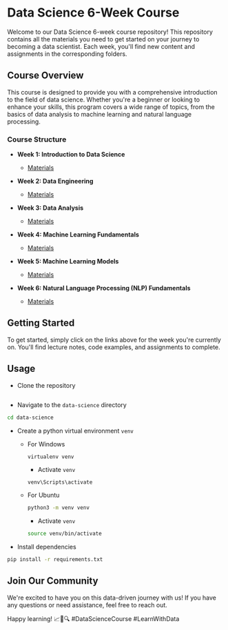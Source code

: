 # Data Science 6-Week Course

Welcome to our Data Science 6-week course repository! This repository contains all the materials you need to get started on your journey to becoming a data scientist. Each week, you'll find new content and assignments in the corresponding folders.

## Course Overview

This course is designed to provide you with a comprehensive introduction to the field of data science. Whether you're a beginner or looking to enhance your skills, this program covers a wide range of topics, from the basics of data analysis to machine learning and natural language processing.

### Course Structure

- **Week 1: Introduction to Data Science**

  - [Materials](week1/)

- **Week 2: Data Engineering**

  - [Materials](week2/)

- **Week 3: Data Analysis**

  - [Materials](week3/)

- **Week 4: Machine Learning Fundamentals**

  - [Materials](week4/)

- **Week 5: Machine Learning Models**

  - [Materials](week5/)

- **Week 6: Natural Language Processing (NLP) Fundamentals**

  - [Materials](week6/)

## Getting Started

To get started, simply click on the links above for the week you're currently on. You'll find lecture notes, code examples, and assignments to complete.

## Usage

- Clone the repository

```bash

```

- Navigate to the `data-science` directory

```bash
cd data-science
```

- Create a python virtual environment `venv`

  - For Windows

    ```bash
    virtualenv venv
    ```

    - Activate `venv`

    ```
    venv\Scripts\activate
    ```

  - For Ubuntu

    ```bash
    python3 -m venv venv
    ```

    - Activate `venv`

    ```bash
    source venv/bin/activate
    ```

- Install dependencies

```bash
pip install -r requirements.txt
```

## Join Our Community

We're excited to have you on this data-driven journey with us! If you have any questions or need assistance, feel free to reach out.

Happy learning! 📈🤖🔍 #DataScienceCourse #LearnWithData
